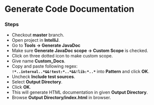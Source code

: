 # Generate Code Documentation
### Steps	
* Checkout **master** branch.
* Open project in **IntelliJ**.
* Go to **Tools -> Generate JavaDoc**
* Make sure **Generate JavaDoc scope -> Custom Scope** is checked.
* Click on three dotted icon to make custom scope.
* Give name **Custom_Docs**.
* Copy and paste following regex: **`!*..internal..*&&!test:*..*&&!lib:*..*`** into **Pattern** and click **OK**.
* Uncheck **Include test sources**.
* Select **Output Directory**.
* Click **OK**.
* This will generate HTML documentation in given **Output Directory**.
* Browse **Output Directory/index.html** in browser.
